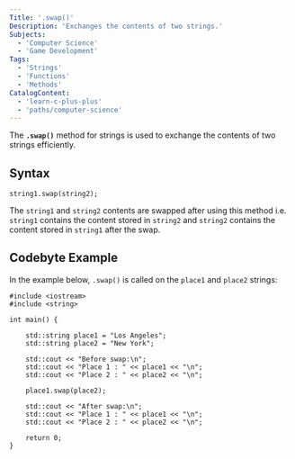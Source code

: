 ```yaml
---
Title: '.swap()'
Description: 'Exchanges the contents of two strings.'
Subjects:
  - 'Computer Science'
  - 'Game Development'
Tags:
  - 'Strings'
  - 'Functions'
  - 'Methods'
CatalogContent:
  - 'learn-c-plus-plus'
  - 'paths/computer-science'
---
```


The **`.swap()`** method for strings is used to exchange the contents of two strings efficiently.

## Syntax

```pseudo
string1.swap(string2);
```

The `string1` and `string2` contents are swapped after using this method i.e. `string1` contains the content stored in `string2` and `string2` contains the content stored in `string1` after the swap.

## Codebyte Example

In the example below, `.swap()` is called on the `place1` and `place2` strings:

```codebyte/cpp
#include <iostream>
#include <string>

int main() {

    std::string place1 = "Los Angeles";
    std::string place2 = "New York";

    std::cout << "Before swap:\n";
    std::cout << "Place 1 : " << place1 << "\n";
    std::cout << "Place 2 : " << place2 << "\n";
  
    place1.swap(place2);

    std::cout << "After swap:\n";
    std::cout << "Place 1 : " << place1 << "\n";
    std::cout << "Place 2 : " << place2 << "\n";

    return 0;
}
```
